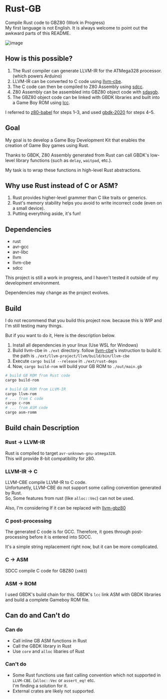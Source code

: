 # Rust-GB
Compile Rust code to GBZ80 (Work in Progress)  
My first language is not English. It is always welcome to point out the awkward parts of this README.

![image](https://github.com/user-attachments/assets/ad6be282-170f-4a05-9d38-55217396e232)

## How is this possible?
1. The Rust compiler can generate LLVM-IR for the ATMega328 processor. (which powers Arduino)
2. LLVM-IR can be converted to C code using [llvm-cbe](https://github.com/JuliaHubOSS/llvm-cbe).
3. The C code can then be compiled to Z80 Assembly using [sdcc](https://sdcc.sourceforge.net/).
4. Z80 Assembly can be assembled into GBZ80 object code with [sdasgb](https://gbdk-2020.github.io/gbdk-2020/docs/api/docs_supported_consoles.html).
5. The GBZ80 object code can be linked with GBDK libraries and built into a Game Boy ROM using [lcc](https://gbdk-2020.github.io/gbdk-2020/docs/api/docs_toolchain.html#lcc).

I referred to [z80-babel](https://github.com/MartinezTorres/z80_babel) for steps 1–3, and used [gbdk-2020](https://github.com/gbdk-2020/gbdk-2020) for steps 4–5.

## Goal
My goal is to develop a Game Boy Development Kit that enables the creation of Game Boy games using Rust. 

Thanks to GBDK, Z80 Assembly generated from Rust can call GBDK's low-level library functions (such as `delay`, `waitpad`, etc.). 

My task is to wrap these functions in high-level Rust abstractions.

## Why use Rust instead of C or ASM?
1. Rust provides higher-level grammer than C like traits or generics.
2. Rust's memory stability helps you avoid to write incorrect code (even on a small device).
3. Putting everything aside, it's fun!

## Dependencies
* rust
* avr-gcc
* avr-libc
* llvm
* llvm-cbe
* sdcc

This project is still a work in progress, and I haven't tested it outside of my development environment.

Dependencies may change as the project evolves.

## Build
I do not recommend that you build this project now. because this is WIP and I'm still testing many things.

But if you want to do it, Here is the description below.

1. Install all dependencies in your linux (Use WSL for Windows)
2. Build llvm-cbe in `./ext` directory.
  follow [llvm-cbe](https://github.com/JuliaHubOSS/llvm-cbe)'s instruction to build it.  
  the path is `./ext/llvm-project/llvm/build/bin/llvm-cbe`
3. Execute `cargo build --release` in `./ext/rust-deps`
4. Now, `cargo build-rom` will build your GB ROM to `./out/main.gb`

```bash
# build GB ROM from Rust code
cargo build-rom

# build GB ROM from LLVM-IR
cargo llvm-rom
# ... from C code
cargo c-rom
# ... from ASM code
cargo asm-romm
```

## Build chain Description
### Rust -> LLVM-IR
Rust is compiled to target `avr-unknown-gnu-atmega328`.  
This will provide 8-bit compatibility for z80.
### LLVM-IR -> C
LLVM-CBE compile LLVM-IR to C code.  
Unfortunetly, LLVM-CBE do not support some calling convention generated by Rust.  
So, Some features from rust (like `alloc::Vec`) can not be used.

Also, I'm considering If it can be replaced with [llvm-gbz80](https://github.com/Bevinsky/llvm-gbz80)
### C post-processing
The generated C code is for GCC. Therefore, it goes through post-processing before it is entered into SDCC.

It's a simple string replacement right now, but it can be more complicated.
### C -> ASM
SDCC compile C code for GBZ80 (`sm83`)
### ASM -> ROM
I used GBDK's build chain for this. GBDK's `lcc` link ASM with GBDK libraries and build a complete Gameboy ROM file.

## Can do and Can't do
### Can do 
* Call inline GB ASM functions in Rust
* Call the GBDK library in Rust
* Use `core` and `alloc` libaries of Rust
### Can't do
* Some Rust functions use fast calling convention which not supported in `LLVM-CBE`. (`alloc::Vec` or `assert_eq!` etc.<br>I'm finding a solution for it.
* External crates are likely not supported.

